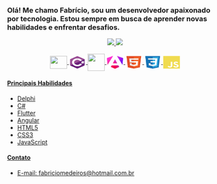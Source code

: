 ### Olá! Me chamo Fabrício, sou um desenvolvedor apaixonado por tecnologia. Estou sempre em busca de aprender novas habilidades e enfrentar desafios.

<div align="center">
  <a href="https://github.com/FabricioMedeiros">
  <img height="180em" src="https://github-readme-stats.vercel.app/api?username=FabricioMedeiros&show_icons=true&theme=dracula&include_all_commits=true&count_private=true"/>
  <img height="180em" src="https://github-readme-stats.vercel.app/api/top-langs/?username=FabricioMedeiros&layout=compact&langs_count=7&theme=dracula"/>
</div>

<div align="center" style="display: inline_block"><br>
  <img align="center" height="30" width="40" src="https://user-images.githubusercontent.com/3423282/123478002-3e01fc80-d5d5-11eb-983d-d8aaa7ead156.png">
  <img align="center" height="30" width="40" src="https://raw.githubusercontent.com/devicons/devicon/master/icons/csharp/csharp-original.svg">
  <img align="center" height="40" width="40" src="https://cdn.jsdelivr.net/gh/devicons/devicon/icons/flutter/flutter-original.svg">  
  <img align="center" height="30" width="40" src="https://raw.githubusercontent.com/devicons/devicon/master/icons/angular/angular-original.svg">
  <img align="center" height="30" width="40" src="https://raw.githubusercontent.com/devicons/devicon/master/icons/html5/html5-original.svg">
  <img align="center" height="30" width="40" src="https://raw.githubusercontent.com/devicons/devicon/master/icons/css3/css3-original.svg">
  <img align="center" height="30" width="40" src="https://raw.githubusercontent.com/devicons/devicon/master/icons/javascript/javascript-plain.svg">
</div>

#### Principais Habilidades

- Delphi
- C#
- Flutter
- Angular
- HTML5
- CSS3
- JavaScript

#### Contato

- E-mail: fabriciomedeiros@hotmail.com.br

